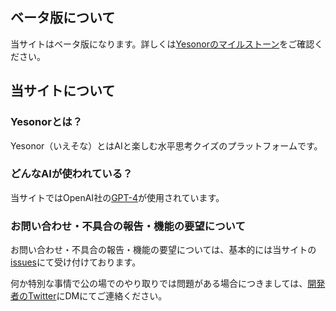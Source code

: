## ベータ版について

当サイトはベータ版になります。詳しくは[Yesonorのマイルストーン](https://github.com/eatski/yesonor/milestones)をご確認ください。

## 当サイトについて

### Yesonorとは？
Yesonor（いえそな）とはAIと楽しむ水平思考クイズのプラットフォームです。

### どんなAIが使われている？

当サイトではOpenAI社の[GPT-4](https://openai.com/research/gpt-4)が使用されています。

### お問い合わせ・不具合の報告・機能の要望について

お問い合わせ・不具合の報告・機能の要望については、基本的には当サイトの[issues](https://github.com/eatski/yesonor/issues/new/choose)にて受け付けております。

何か特別な事情で公の場でのやり取りでは問題がある場合につきましては、[開発者のTwitter](https://twitter.com/eatski629)にDMにてご連絡ください。